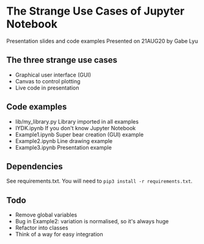 # The Strange Use Cases of Jupyter Notebook
Presentation slides and code examples
Presented on 21AUG20 by Gabe Lyu

## The three strange use cases
- Graphical user interface (GUI)
- Canvas to control plotting
- Live code in presentation

## Code examples
- lib/my_library.py  Library imported in all examples
- IYDK.ipynb         If you don't know Jupyter Notebook
- Example1.ipynb     Super bear creation (GUI) example
- Example2.ipynb     Line drawing example
- Example3.ipynb     Presentation example

## Dependencies
See requirements.txt. You will need to `pip3 install -r requirements.txt`.

## Todo
- Remove global variables
- Bug in Example2: variation is normalised, so it's always huge
- Refactor into classes
- Think of a way for easy integration
